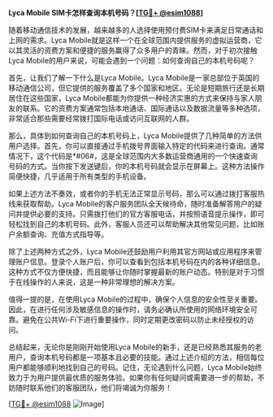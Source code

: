 **Lyca Mobile SIM卡怎样查询本机号码？[[TG💪+ @esim1088](https://t.me/s/esim1088)]**

随着移动通信技术的发展，越来越多的人选择使用预付费SIM卡来满足日常通话和上网的需求。Lyca Mobile就是这样一个在全球范围内提供服务的虚拟运营商，它以其灵活的资费方案和便捷的服务赢得了众多用户的青睐。然而，对于初次接触Lyca Mobile的用户来说，可能会遇到一个问题：如何查询自己的本机号码呢？

首先，让我们了解一下什么是Lyca Mobile。Lyca Mobile是一家总部位于英国的移动通信公司，但它提供的服务覆盖了多个国家和地区。无论是短期旅行还是长期居住在这些国家，Lyca Mobile都能为你提供一种经济实惠的方式来保持与家人朋友的联系。它的资费方案通常包括本地通话、国际通话以及数据流量等多种选项，非常适合那些需要经常拨打国际电话或访问互联网的人群。

那么，具体到如何查询自己的本机号码上，Lyca Mobile提供了几种简单的方法供用户选择。首先，你可以直接通过手机拨号界面输入特定的代码来进行查询。通常情况下，这个代码是*#06#，这是全球范围内大多数运营商通用的一个快速查询号码的方式。当你按下发送键后，你的本机号码就会显示在屏幕上。这种方法操作简便快捷，几乎适用于所有类型的手机设备。

如果上述方法不奏效，或者你的手机无法正常显示号码，那么可以通过拨打客服热线来获取帮助。Lyca Mobile的客户服务团队全天候待命，随时准备解答用户的疑问并提供必要的支持。只需拨打他们的官方客服电话，并按照语音提示操作，即可轻松找到自己的本机号码。此外，客服人员还可以帮助解决其他常见问题，比如账户余额查询、充值方式指导等。

除了上述两种方式之外，Lyca Mobile还鼓励用户利用其官方网站或应用程序来管理账户信息。登录个人账户后，你可以查看到包括本机号码在内的各种详细信息。这种方式不仅方便快捷，而且能够让你随时掌握最新的账户动态。特别是对于习惯于在线操作的人来说，这是一种非常理想的解决方案。

值得一提的是，在使用Lyca Mobile的过程中，确保个人信息的安全性至关重要。因此，在进行任何涉及敏感信息的操作时，请务必确认所使用的网络环境安全可靠。避免在公共Wi-Fi下进行重要操作，同时定期更改密码以防止未经授权的访问。

总结起来，无论你是刚刚开始使用Lyca Mobile的新手，还是已经熟悉其服务的老用户，查询本机号码都是一项基本且必要的技能。通过上述介绍的方法，相信每位用户都能够顺利地找到自己的号码。记住，无论遇到什么问题，Lyca Mobile始终致力于为用户提供最优质的服务体验。如果你有任何疑问或需要进一步的帮助，不妨随时联系他们的客服团队，他们将竭诚为你服务！

[[TG💪+ @esim1088](https://t.me/s/esim1088) ![Image](https://i.postimg.cc/4NQfJmqS/Snipaste-2025-05-13-00-14-12.png)]